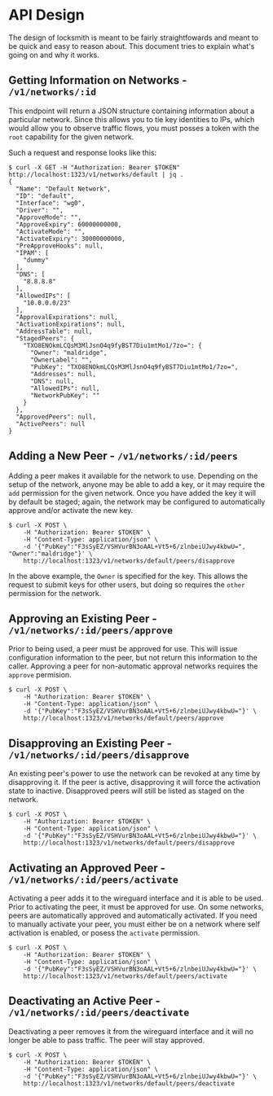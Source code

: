 # API Design

The design of locksmith is meant to be fairly straightfowards and
meant to be quick and easy to reason about.  This document tries to
explain what's going on and why it works.

## Getting Information on Networks - `/v1/networks/:id`

This endpoint will return a JSON structure containing information
about a particular network.  Since this allows you to tie key
identities to IPs, which would allow you to observe traffic flows, you
must posses a token with the `root` capability for the given network.

Such a request and response looks like this:

```
$ curl -X GET -H "Authorization: Bearer $TOKEN" http://localhost:1323/v1/networks/default | jq .
{
  "Name": "Default Network",
  "ID": "default",
  "Interface": "wg0",
  "Driver": "",
  "ApproveMode": "",
  "ApproveExpiry": 60000000000,
  "ActivateMode": "",
  "ActivateExpiry": 30000000000,
  "PreApproveHooks": null,
  "IPAM": [
    "dummy"
  ],
  "DNS": [
    "8.8.8.8"
  ],
  "AllowedIPs": [
    "10.0.0.0/23"
  ],
  "ApprovalExpirations": null,
  "ActivationExpirations": null,
  "AddressTable": null,
  "StagedPeers": {
    "TXO8ENOkmLCQsM3MlJsnO4q9fyBST7Diu1mtMo1/7zo=": {
      "Owner": "maldridge",
      "OwnerLabel": "",
      "PubKey": "TXO8ENOkmLCQsM3MlJsnO4q9fyBST7Diu1mtMo1/7zo=",
      "Addresses": null,
      "DNS": null,
      "AllowedIPs": null,
      "NetworkPubKey": ""
    }
  },
  "ApprovedPeers": null,
  "ActivePeers": null
}
```

## Adding a New Peer - `/v1/networks/:id/peers`

Adding a peer makes it available for the network to use.  Depending on
the setup of the network, anyone may be able to add a key, or it may
require the `add` permission for the given network.  Once you have
added the key it will by default be staged; again, the network may be
configured to automatically approve and/or activate the new key.

```
$ curl -X POST \
    -H "Authorization: Bearer $TOKEN" \
    -H "Content-Type: application/json" \
    -d '{"PubKey":"F3sSyEZ/VSHVurBN3oAAL+Vt5+6/zlnbeiUJwy4kbwU=", "Owner":"maldridge"}' \
    http://localhost:1323/v1/networks/default/peers/disapprove
```

In the above example, the `Owner` is specified for the key.  This
allows the request to submit keys for other users, but doing so
requires the `other` permission for the network.

## Approving an Existing Peer - `/v1/networks/:id/peers/approve`

Prior to being used, a peer must be approved for use.  This will issue
configuration information to the peer, but not return this information
to the caller.  Approving a peer for non-automatic approval networks
requires the `approve` permision.

```
$ curl -X POST \
    -H "Authorization: Bearer $TOKEN" \
    -H "Content-Type: application/json" \
    -d '{"PubKey":"F3sSyEZ/VSHVurBN3oAAL+Vt5+6/zlnbeiUJwy4kbwU="}' \
    http://localhost:1323/v1/networks/default/peers/approve
```

## Disapproving an Existing Peer - `/v1/networks/:id/peers/disapprove`

An existing peer's power to use the network can be revoked at any time
by disapproving it.  If the peer is active, disapproving it will force
the activation state to inactive.  Disapproved peers will still be
listed as staged on the network.

```
$ curl -X POST \
    -H "Authorization: Bearer $TOKEN" \
    -H "Content-Type: application/json" \
    -d '{"PubKey":"F3sSyEZ/VSHVurBN3oAAL+Vt5+6/zlnbeiUJwy4kbwU="}' \
    http://localhost:1323/v1/networks/default/peers/disapprove
```

## Activating an Approved Peer - `/v1/networks/:id/peers/activate`

Activating a peer adds it to the wireguard interface and it is able to
be used.  Prior to activating the peer, it must be approved for use.
On some networks, peers are automatically approved and automatically
activated.  If you need to manually activate your peer, you must
either be on a network where self activation is enabled, or posess the
`activate` permission.

```
$ curl -X POST \
    -H "Authorization: Bearer $TOKEN" \
    -H "Content-Type: application/json" \
    -d '{"PubKey":"F3sSyEZ/VSHVurBN3oAAL+Vt5+6/zlnbeiUJwy4kbwU="}' \
    http://localhost:1323/v1/networks/default/peers/activate
```


## Deactivating an Active Peer - `/v1/networks/:id/peers/deactivate`

Deactivating a peer removes it from the wireguard interface and it
will no longer be able to pass traffic.  The peer will stay approved.

```
$ curl -X POST \
    -H "Authorization: Bearer $TOKEN" \
    -H "Content-Type: application/json" \
    -d '{"PubKey":"F3sSyEZ/VSHVurBN3oAAL+Vt5+6/zlnbeiUJwy4kbwU="}' \
    http://localhost:1323/v1/networks/default/peers/deactivate
```
